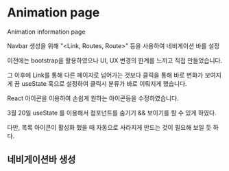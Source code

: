 # Animation page

Animation information page

Navbar 생성을 위해 "<Link, Routes, Route>" 등을 사용하여 네비게이션 바를 설정

이전에는 bootstrap을 활용하였으나 UI, UX 변경의 한계를 느끼고 직접 만들었습니다.

그 이후에 Link를 통해 다른 페이지로 넘어가는 것보다 클릭을 통해 바로 변화가 보여지게 끔 useState 훅으로 설정하여 클릭시 분류가 바로 이뤄지게 했습니다.

React 아이콘을 이용하여 손쉽게 원하는 아이콘등을 수정하였습니다.

3월 20일
useState 를 이용해서 컴포넌트를 숨기기 && 보이기를 할 수 있게 하였다.

다만, 목록 아이콘이 활성화 했을 때 자동으로 사라지게 만드는 것이 필요해 보일 듯 하다.

## 네비게이션바 생성
